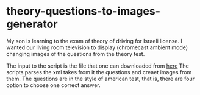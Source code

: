 # theory-questions-to-images-generator
My son is learning to the exam of theory of driving for Israeli license.
I wanted our living room television to display (chromecast ambient mode) changing images of the questions from the theory test.

The input to the script is the file that one can downloaded from [here](https://data.gov.il/dataset/tqhe)
The scripts parses the xml takes from it the questions and creaet images from them.
The questions are in the style of american test, that is, there are four option to choose one correct answer.
